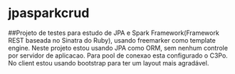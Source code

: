 # jpasparkcrud
##Projeto de testes para estudo de JPA e Spark Framework(Framework REST baseada no Sinatra do Ruby), usando freemarker como template engine.
Neste projeto estou usando JPA como ORM, sem nenhum controle por servidor de aplicacao. Para pool de conexao esta configurado o C3Po.
No client estou usando bootstrap para ter um layout mais agradável.
